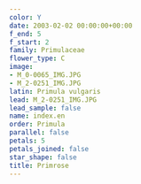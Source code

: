 ```yaml
---
color: Y
date: 2003-02-02 00:00:00+00:00
f_end: 5
f_start: 2
family: Primulaceae
flower_type: C
image:
- M_0-0065_IMG.JPG
- M_2-0251_IMG.JPG
latin: Primula vulgaris
lead: M_2-0251_IMG.JPG
lead_sample: false
name: index.en
order: Primula
parallel: false
petals: 5
petals_joined: false
star_shape: false
title: Primrose
---
```


